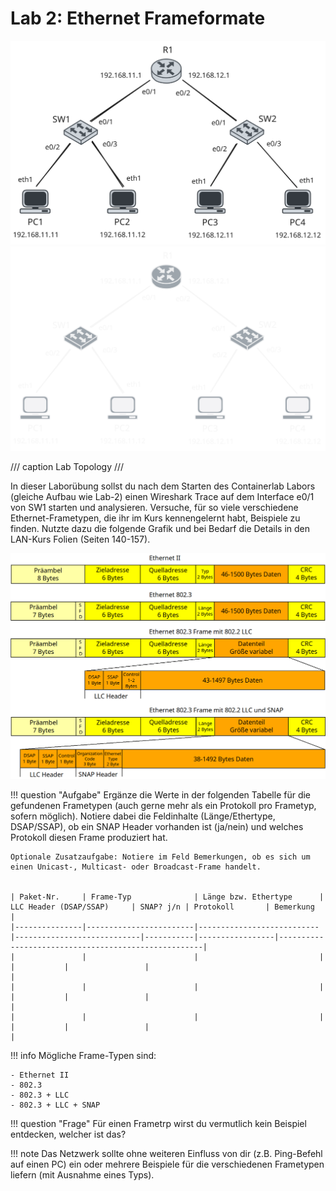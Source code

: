 # Lab 2: Ethernet Frameformate 

![Toplogy Lab-2](img/lankurs-lab2.svg#only-light)
![Toplogy Lab-2](img/lankurs-lab2-dark.svg#only-dark)

/// caption
Lab Topology
///


In dieser Laborübung sollst du nach dem Starten des Containerlab Labors (gleiche Aufbau wie Lab-2) einen Wireshark Trace auf dem Interface e0/1 von SW1 starten und analysieren. Versuche, für so viele verschiedene Ethernet-Frametypen, die ihr im Kurs kennengelernt habt, Beispiele zu finden. Nutzte dazu die folgende Grafik und bei Bedarf die Details in den LAN-Kurs Folien (Seiten 140-157).

![Ethernet Frames](img/ethernet-frametypen.png)

!!! question "Aufgabe"
    Ergänze die Werte in der folgenden Tabelle für die gefundenen Frametypen (auch gerne mehr als ein Protokoll pro Frametyp, sofern möglich). Notiere dabei die Feldinhalte (Länge/Ethertype, DSAP/SSAP), ob ein SNAP Header vorhanden ist (ja/nein) und welches Protokoll diesen Frame produziert hat.

    Optionale Zusatzaufgabe: Notiere im Feld Bemerkungen, ob es sich um einen Unicast-, Multicast- oder Broadcast-Frame handelt.


    | Paket-Nr.     | Frame-Typ              | Länge bzw. Ethertype      | LLC Header (DSAP/SSAP)     | SNAP? j/n | Protokoll       | Bemerkung                                           |
    |---------------|------------------------|---------------------------|----------------------------|-----------|-----------------|-----------------------------------------------------|
    |               |                        |                           |                            |           |                 |                                                     |
    |               |                        |                           |                            |           |                 |                                                     |
    |               |                        |                           |                            |           |                 |                                                     |

!!! info
    Mögliche Frame-Typen sind:

    - Ethernet II
    - 802.3
    - 802.3 + LLC
    - 802.3 + LLC + SNAP

!!! question "Frage"
    Für einen Frametrp wirst du vermutlich kein Beispiel entdecken, welcher ist das?

!!! note
    Das Netzwerk sollte ohne weiteren Einfluss von dir (z.B. Ping-Befehl auf einen PC) ein oder mehrere Beispiele für die verschiedenen Frametypen liefern (mit Ausnahme eines Typs).

